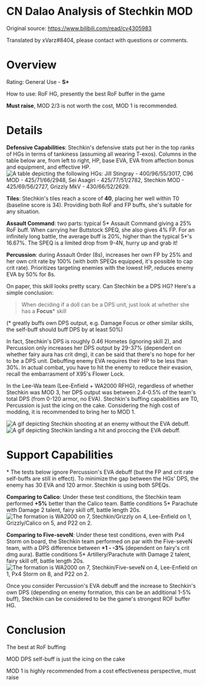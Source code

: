# CN Dalao Analysis of Stechkin MOD
Original source: https://www.bilibili.com/read/cv4305983

Translated by xVarz#8404, please contact with questions or comments.

# Overview
Rating: General Use - **S+**

How to use: RoF HG, presently the best RoF buffer in the game

**Must raise**, MOD 2/3 is not worth the cost, MOD 1 is recommended.

# Details
**Defensive Capabilities**: Stechkin's defensive stats put her in the top ranks of HGs in terms of tankiness (assuming all wearing T-exos). Columns in the table below are, from left to right, HP, base EVA, EVA from affection bonus and equipment, and effective HP.
![A table depicting the following HGs: Jill Stingray - 400/96/55/3017, C96 MOD - 425/71/66/2948, Sei Asagiri - 425/77/51/2782, Stechkin MOD - 425/69/56/2727, Grizzly MkV - 430/66/52/2629.](https://i0.hdslb.com/bfs/article/b19843ae4e34943a0ba02af84a81708fff7a6013.png@1270w_1290h.webp "Effective HP calculations assume 30% EVA buff (5* taunt), 45 EVA from equipment, best equipment, max affection, 30 enemy ACC. This is a basic comparison, not taking link protection or armor break into account.")

**Tiles**: Stechkin's tiles reach a score of **40**, placing her well within T0 (baseline score is 34). Providing both RoF and FP buffs, she's suitable for any situation.

**Assault Command**: two parts: typical 5\* Assault Command giving a 25% RoF buff. When carrying her Buttstock SPEQ, she also gives 4% FP. For an infinitely long battle, the average buff is 20%, higher than the typical 5\*'s 16.67%. The SPEQ is a limited drop from 9-4N, hurry up and grab it!

**Percussion**: during Assault Order (8s), increases her own FP by 25% and her own crit rate by 100% (with both SPEQs equipped, it's possible to cap crit rate). Prioritizes targeting enemies with the lowest HP, reduces enemy EVA by 50% for 8s.

On paper, this skill looks pretty scary. Can Stechkin be a DPS HG? Here's a simple conclusion:

> When deciding if a doll can be a DPS unit, just look at whether she has a **Focus**\* skill

(\* greatly buffs own DPS output, e.g. Damage Focus or other similar skills, the self-buff should buff DPS by at least 50%)

In fact, Stechkin's DPS is roughly 0.46 Hometes (ignoring skill 2), and Percussion only increases her DPS output by 29-37% (dependent on whether fairy aura has crit dmg), it can be said that there's no hope for her to be a DPS unit. Debuffing enemy EVA requires their HP to be less than 30%. In actual combat, you have to hit the enemy to reduce their evasion, recall the embarrasment of X95's Flower Lock.

In the Lee-Wa team (Lee-Enfield + WA2000 RFHG), regardless of whether Stechkin was MOD 3, her DPS output was between 2.4-0.5% of the team's total DPS (from 0-120 armor, no EVA). Stechkin's buffing capabilities are T0, Percussion is just the icing on the cake. Considering the high cost of modding, it is recommended to bring her to MOD 1.

![A gif depicting Stechkin shooting at an enemy without the EVA debuff.](https://i0.hdslb.com/bfs/article/e4174d19da132a03c325b36aeb6fe60f1e2b4add.gif "Can't apply the EVA debuff if you can't hit")
![A gif depicting Stechkin landing a hit and proccing the EVA debuff.](https://i0.hdslb.com/bfs/article/7a026b784e74e8640aaedaeabcf9e0251f3d29e4.gif "Proccing the EVA debuff")

# Support Capabilities
\* The tests below ignore Percussion's EVA debuff (but the FP and crit rate self-buffs are still in effect). To minimize the gap between the HGs' DPS, the enemy has 30 EVA and 120 armor. Stechkin is using both SPEQs.

**Comparing to Calico**: Under these test conditions, the Stechkin team performed **+5%** better than the Calico team. Battle conditions 5\* Parachute with Damage 2 talent, fairy skill off, battle length 20s.
![The formation is WA2000 on 7, Stechkin/Grizzly on 4, Lee-Enfield on 1, Grizzly/Calico on 5, and P22 on 2.](https://i0.hdslb.com/bfs/article/dfa6863af4ebc371734af06d87aaf164f99e5c91.png@1320w_904h.webp "Stechkin's support capabilities are roughly 5% higher than Calico's.")

**Comparing to Five-seveN**: Under these test conditions, even with Px4 Storm on board, the Stechkin team performed on par with the Five-seveN team, with a DPS difference between **+1 - -3%** (dependent on fairy's crit dmg aura). Battle conditions 5\* Artillery/Parachute with Damage 2 talent, fairy skill off, battle length 20s.
![The formation is WA2000 on 7, Stechkin/Five-seveN on 4, Lee-Enfield on 1, Px4 Storm on 8, and P22 on 2.](https://i0.hdslb.com/bfs/article/b7ce8635acc046d2dd124f899c58a68f50630441.png@1320w_1184h.webp "Even with Px4 Storm, Stechkin's DPS support can be tied with Five-seveN.")

Once you consider Percussion's EVA debuff and the increase to Stechkin's own DPS (depending on enemy formation, this can be an additional 1-5% buff), Stechkin can be considered to be the game's strongest ROF buffer HG.

# Conclusion
The best at RoF buffing

MOD DPS self-buff is just the icing on the cake

MOD 1 is highly recommended from a cost effectiveness perspective, must raise 